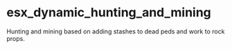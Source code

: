 # esx_dynamic_hunting_and_mining
Hunting and mining based on adding stashes to dead peds and work to rock props.
